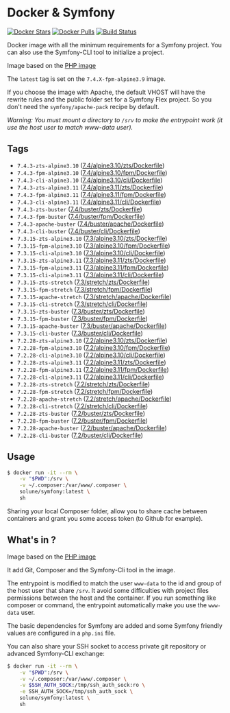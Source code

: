 # Docker & Symfony

[![Docker Stars](https://img.shields.io/docker/stars/solune/symfony.svg?style=flat)](https://hub.docker.com/r/solune/symfony/)
[![Docker Pulls](https://img.shields.io/docker/pulls/solune/symfony.svg?style=flat)](https://hub.docker.com/r/solune/symfony/)
[![Build Status](https://travis-ci.org/florianbelhomme/docker-symfony.svg?branch=master&style=flat)](https://travis-ci.org/florianbelhomme/docker-symfony)

Docker image with all the minimum requirements for a Symfony project.
You can also use the Symfony-CLI tool to initialize a project.

Image based on the [PHP image](https://hub.docker.com/_/php)

The `latest` tag is set on the `7.4.X-fpm-alpine3.9` image.

If you choose the image with Apache, the default VHOST will have the rewrite rules and the public folder set for a Symfony Flex project. So you don't need the `symfony/apache-pack` recipe by default.

*Warning: You must mount a directory to `/srv` to make the entrypoint work (it use the host user to match www-data user).*

## Tags

- `7.4.3-zts-alpine3.10` ([7.4/alpine3.10/zts/Dockerfile](https://github.com/florianbelhomme/docker-symfony/tree/master/7.4/alpine3.10/zts/Dockerfile))
- `7.4.3-fpm-alpine3.10` ([7.4/alpine3.10/fpm/Dockerfile](https://github.com/florianbelhomme/docker-symfony/tree/master/7.4/alpine3.10/fpm/Dockerfile))
- `7.4.3-cli-alpine3.10` ([7.4/alpine3.10/cli/Dockerfile](https://github.com/florianbelhomme/docker-symfony/tree/master/7.4/alpine3.10/cli/Dockerfile))
- `7.4.3-zts-alpine3.11` ([7.4/alpine3.11/zts/Dockerfile](https://github.com/florianbelhomme/docker-symfony/tree/master/7.4/alpine3.11/zts/Dockerfile))
- `7.4.3-fpm-alpine3.11` ([7.4/alpine3.11/fpm/Dockerfile](https://github.com/florianbelhomme/docker-symfony/tree/master/7.4/alpine3.11/fpm/Dockerfile))
- `7.4.3-cli-alpine3.11` ([7.4/alpine3.11/cli/Dockerfile](https://github.com/florianbelhomme/docker-symfony/tree/master/7.4/alpine3.11/cli/Dockerfile))
- `7.4.3-zts-buster` ([7.4/buster/zts/Dockerfile](https://github.com/florianbelhomme/docker-symfony/tree/master/7.4/buster/zts/Dockerfile))
- `7.4.3-fpm-buster` ([7.4/buster/fpm/Dockerfile](https://github.com/florianbelhomme/docker-symfony/tree/master/7.4/buster/fpm/Dockerfile))
- `7.4.3-apache-buster` ([7.4/buster/apache/Dockerfile](https://github.com/florianbelhomme/docker-symfony/tree/master/7.4/buster/apache/Dockerfile))
- `7.4.3-cli-buster` ([7.4/buster/cli/Dockerfile](https://github.com/florianbelhomme/docker-symfony/tree/master/7.4/buster/cli/Dockerfile))
- `7.3.15-zts-alpine3.10` ([7.3/alpine3.10/zts/Dockerfile](https://github.com/florianbelhomme/docker-symfony/tree/master/7.3/alpine3.10/zts/Dockerfile))
- `7.3.15-fpm-alpine3.10` ([7.3/alpine3.10/fpm/Dockerfile](https://github.com/florianbelhomme/docker-symfony/tree/master/7.3/alpine3.10/fpm/Dockerfile))
- `7.3.15-cli-alpine3.10` ([7.3/alpine3.10/cli/Dockerfile](https://github.com/florianbelhomme/docker-symfony/tree/master/7.3/alpine3.10/cli/Dockerfile))
- `7.3.15-zts-alpine3.11` ([7.3/alpine3.11/zts/Dockerfile](https://github.com/florianbelhomme/docker-symfony/tree/master/7.3/alpine3.11/zts/Dockerfile))
- `7.3.15-fpm-alpine3.11` ([7.3/alpine3.11/fpm/Dockerfile](https://github.com/florianbelhomme/docker-symfony/tree/master/7.3/alpine3.11/fpm/Dockerfile))
- `7.3.15-cli-alpine3.11` ([7.3/alpine3.11/cli/Dockerfile](https://github.com/florianbelhomme/docker-symfony/tree/master/7.3/alpine3.11/cli/Dockerfile))
- `7.3.15-zts-stretch` ([7.3/stretch/zts/Dockerfile](https://github.com/florianbelhomme/docker-symfony/tree/master/7.3/stretch/zts/Dockerfile))
- `7.3.15-fpm-stretch` ([7.3/stretch/fpm/Dockerfile](https://github.com/florianbelhomme/docker-symfony/tree/master/7.3/stretch/fpm/Dockerfile))
- `7.3.15-apache-stretch` ([7.3/stretch/apache/Dockerfile](https://github.com/florianbelhomme/docker-symfony/tree/master/7.3/stretch/apache/Dockerfile))
- `7.3.15-cli-stretch` ([7.3/stretch/cli/Dockerfile](https://github.com/florianbelhomme/docker-symfony/tree/master/7.3/stretch/cli/Dockerfile))
- `7.3.15-zts-buster` ([7.3/buster/zts/Dockerfile](https://github.com/florianbelhomme/docker-symfony/tree/master/7.3/buster/zts/Dockerfile))
- `7.3.15-fpm-buster` ([7.3/buster/fpm/Dockerfile](https://github.com/florianbelhomme/docker-symfony/tree/master/7.3/buster/fpm/Dockerfile))
- `7.3.15-apache-buster` ([7.3/buster/apache/Dockerfile](https://github.com/florianbelhomme/docker-symfony/tree/master/7.3/buster/apache/Dockerfile))
- `7.3.15-cli-buster` ([7.3/buster/cli/Dockerfile](https://github.com/florianbelhomme/docker-symfony/tree/master/7.3/buster/cli/Dockerfile))
- `7.2.28-zts-alpine3.10` ([7.2/alpine3.10/zts/Dockerfile](https://github.com/florianbelhomme/docker-symfony/tree/master/7.2/alpine3.10/zts/Dockerfile))
- `7.2.28-fpm-alpine3.10` ([7.2/alpine3.10/fpm/Dockerfile](https://github.com/florianbelhomme/docker-symfony/tree/master/7.2/alpine3.10/fpm/Dockerfile))
- `7.2.28-cli-alpine3.10` ([7.2/alpine3.10/cli/Dockerfile](https://github.com/florianbelhomme/docker-symfony/tree/master/7.2/alpine3.10/cli/Dockerfile))
- `7.2.28-zts-alpine3.11` ([7.2/alpine3.11/zts/Dockerfile](https://github.com/florianbelhomme/docker-symfony/tree/master/7.2/alpine3.11/zts/Dockerfile))
- `7.2.28-fpm-alpine3.11` ([7.2/alpine3.11/fpm/Dockerfile](https://github.com/florianbelhomme/docker-symfony/tree/master/7.2/alpine3.11/fpm/Dockerfile))
- `7.2.28-cli-alpine3.11` ([7.2/alpine3.11/cli/Dockerfile](https://github.com/florianbelhomme/docker-symfony/tree/master/7.2/alpine3.11/cli/Dockerfile))
- `7.2.28-zts-stretch` ([7.2/stretch/zts/Dockerfile](https://github.com/florianbelhomme/docker-symfony/tree/master/7.2/stretch/zts/Dockerfile))
- `7.2.28-fpm-stretch` ([7.2/stretch/fpm/Dockerfile](https://github.com/florianbelhomme/docker-symfony/tree/master/7.2/stretch/fpm/Dockerfile))
- `7.2.28-apache-stretch` ([7.2/stretch/apache/Dockerfile](https://github.com/florianbelhomme/docker-symfony/tree/master/7.2/stretch/apache/Dockerfile))
- `7.2.28-cli-stretch` ([7.2/stretch/cli/Dockerfile](https://github.com/florianbelhomme/docker-symfony/tree/master/7.2/stretch/cli/Dockerfile))
- `7.2.28-zts-buster` ([7.2/buster/zts/Dockerfile](https://github.com/florianbelhomme/docker-symfony/tree/master/7.2/buster/zts/Dockerfile))
- `7.2.28-fpm-buster` ([7.2/buster/fpm/Dockerfile](https://github.com/florianbelhomme/docker-symfony/tree/master/7.2/buster/fpm/Dockerfile))
- `7.2.28-apache-buster` ([7.2/buster/apache/Dockerfile](https://github.com/florianbelhomme/docker-symfony/tree/master/7.2/buster/apache/Dockerfile))
- `7.2.28-cli-buster` ([7.2/buster/cli/Dockerfile](https://github.com/florianbelhomme/docker-symfony/tree/master/7.2/buster/cli/Dockerfile))

## Usage

```bash
$ docker run -it --rm \
    -v "$PWD":/srv \
    -v ~/.composer:/var/www/.composer \
    solune/symfony:latest \
    sh
```

Sharing your local Composer folder, allow you to share cache between containers and grant you some
access token (to Github for example).

## What's in ?

Image based on the [PHP image](https://hub.docker.com/_/php)

It add Git, Composer and the Symfony-Cli tool in the image.

The entrypoint is modified to match the user `www-data` to the id and group of the host user that share `/srv`.
It avoid some difficulties with project files permissions between the host and the container.
If you run something like composer or command, the entrypoint automatically make you use the `www-data` user.

The basic dependencies for Symfony are added and some Symfony friendly values are configured in a `php.ini` file.

You can also share your SSH socket to access private git repository or advanced Symfony-CLI exchange:
```bash
$ docker run -it --rm \
    -v "$PWD":/srv \
    -v ~/.composer:/var/www/.composer \
    -v $SSH_AUTH_SOCK:/tmp/ssh_auth_sock:ro \
    -e SSH_AUTH_SOCK=/tmp/ssh_auth_sock \
    solune/symfony:latest \
    sh
```

